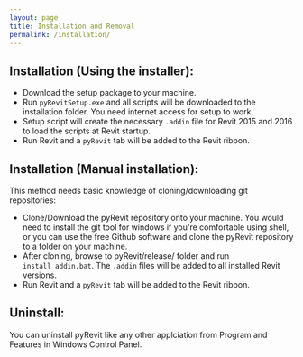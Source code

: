 ```yaml
---
layout: page
title: Installation and Removal
permalink: /installation/
---
```


## Installation (Using the installer):

- Download the setup package to your machine.
- Run `pyRevitSetup.exe` and all scripts will be downloaded to the installation folder. You need internet access for setup to work.
- Setup script will create the necessary `.addin` file for Revit 2015 and 2016 to load the scripts at Revit startup.
- Run Revit and a `pyRevit` tab will be added to the Revit ribbon.

## Installation (Manual installation):

This method needs basic knowledge of cloning/downloading git repositories:

- Clone/Download the pyRevit repository onto your machine. You would need to install the git tool for windows if you're comfortable using shell, or you can use the free Github software and clone the pyRevit repository to a folder on your machine.
- After cloning, browse to pyRevit/release/ folder and run `install_addin.bat`. The `.addin` files will be added to all installed Revit versions.
- Run Revit and a `pyRevit` tab will be added to the Revit ribbon.


## Uninstall:
You can uninstall pyRevit like any other applciation from Program and Features in Windows Control Panel.